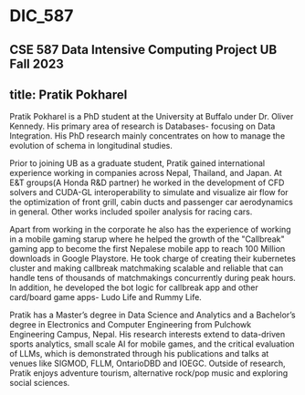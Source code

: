 # DIC_587
CSE 587 Data Intensive Computing Project UB Fall 2023
---
title: Pratik Pokharel
---

Pratik Pokharel is a PhD student at the University at Buffalo under Dr. Oliver Kennedy. His primary area of research is Databases- focusing on Data Integration. His PhD research mainly concentrates on how to manage the evolution of schema in longitudinal studies.<br>

Prior to joining UB as a graduate student, Pratik gained international experience working in companies across Nepal, Thailand, and Japan. At E&T groups(A Honda R&D partner) he worked in the development of CFD solvers and CUDA-GL interoperability to simulate and visualize air flow for the optimization of front grill, cabin ducts and passenger car aerodynamics in general. Other works included spoiler analysis for racing cars.<br>

Apart from working in the corporate he also has the experience of working in a mobile gaming starup where he helped the growth of the "Callbreak" gaming app to become the first Nepalese mobile app to reach 100 Million downloads in Google Playstore. He took charge of creating their kubernetes cluster and making callbreak matchmaking scalable and reliable that can handle tens of thousands of matchmakings concurrently during peak hours. In addition, he developed the bot logic for callbreak app and other card/board game apps- Ludo Life and Rummy Life. <br> 

Pratik has a Master’s degree in Data Science and Analytics and a Bachelor’s degree in Electronics and Computer Engineering from Pulchowk Engineering Campus, Nepal. His research interests extend to data-driven sports analytics, small scale AI for mobile games, and the critical evaluation of LLMs, which is demonstrated through his publications and talks at venues like SIGMOD, FLLM, OntarioDBD and IOEGC. Outside of research, Pratik enjoys adventure tourism, alternative rock/pop music and exploring social sciences.
